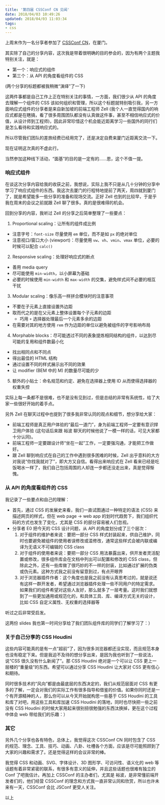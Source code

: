 ```yaml
---
title: '第四届 CSSConf CN 见闻'
date: 2018/04/03 10:49:26
updated: 2018/04/03 11:03:34
tags:
- css
---
```


上周末作为一名分享者参加了 [CSSConf CN](https://css.w3ctech.com/)，在厦门。

其实除了自己的分享内容，这次我是带着很明确的目的参会的，因为有两个主题我特别关注，就是：

* 第一个：响应式的组件
* 第三个：从 API 的角度看组件的 CSS

(两个分享的标题都被我稍微“演绎”了一下)

这两件事都是自己工作上正在特别关注的事情，一方面，我们很少从 API 的角度去理解一个组件的 CSS 该如何组织和管理，所以这个标题就特别吸引我，另一方面响应式组件的分享者是来自新加坡的前端工程师 Zell (我个人一直觉得国内的响应式都是在瞎搞，看了很多周围团队都没有认真做这件事，甚至不相信响应式的价值，从设计师到工程师)，因此非常珍惜这个机会能近距离学习一些国外的同行们是怎么看待和实践响应式的。

所以尽管我们团队的差旅经费已经用完了，还是决定自费来厦门近距离交流一下。

现在证明这次真的不虚此行。

当然参加这种线下活动，“面基”的目的是一定有的……恩，这个不值一提。

### 响应式组件

在谈这次分享内容给我的收获之前，我想说，实际上我不只是从几十分钟的分享中学习了响应式组件的东西。我这次去厦门的行程特地提前了两天，周四就到厦门了，就是希望能多一些分享的准备和现场交流。正好 Zell 也到的比较早，于是乎我在周末的会议之前就跟 Zell 聊了很多。真的是很难得的机会。

回到分享的内容，我听过 Zell 的分享之后简单整理了一些要点：

1. Proportional scaling：让所有的组件成比例
  * 注意字号：`font-size` 尽量使用 `em` 单位，而不是如 `px` 的绝对单位
  * 注意视口/窗口大小 (viewport)：尽量使用 `vw`、`vh`、`vmin`、`vmax` 单位，必要的时候可以配合 `calc()`
2. Responsive scaling：处理好响应式的断点
  * 善用 media query
  * 尽可能使用 `min-width`，以小屏幕为基础
  * 必要的时候使用 `min-width` 和 `max-width` 的交集，避免样式间不必要的相互干扰
3. Modular scaling：像乐高一样拼合模块时的注意事项
  * 不要在子元素上直接设置外边距
  * 取而代之的是在父元素上整体设置每个子元素的边距
    * 巧用 `+` 选择器处理最后一个元素多余的边距
  * 在需要对其的地方使用 `rem` 作为边距的单位以避免被组件的字号影响布局
4. Morphable blocks：尽可能透过不同的表象提炼相同结构的组件，以达到尽可能的复用和组件数最小化
  * 找出相同点和不同点
  * 得出最佳的 HTML 结构
  * 通过设置不同的样式展示出不同的效果
  * 让 modifier (BEM 中的 M) 的数量尽可能的少
5. 额外的小贴士：命名规范和约定、避免在选择器上使用 ID 从而使得选择器的权重失控

实际上每一条都不是很难，也不是没有见到过，但是总结的非常有系统性，给了大家一些很好开始的着手点。

另外 Zell 在聊天过程中也提到了很多我非常认同的观点和细节，想分享给大家：

* 前端工程师是真正用户体验的“最后一道门”，身为前端工程师一定要有意识捍卫用户体验 (这句话后来跟 裕波 聊天的时候他说了一模一样的话，可见大家都十分认同)。
* 前端工程师一定要跟设计师“坐在一起”工作，一定要强沟通，才能把工作做好。
* 跟 Zell 聊到响应式在自己的工作中遇到很多困难的时候，Zell 出乎意料的大方对我说“你找我就对了”，即大方又自信。看得出来响应式在 Zell 看来已经是吃饭喝水一样了，我们自己包括周围的人却连一步都还没走出来，真是觉得惭愧。

### 从 API 的角度看组件的 CSS

我记录了一些要点和自己的理解：

* 首先，通过 CSS 的发展史来看，我们一直试图通过一种特定的语法 (CSS) 来描述网页的样式，但在 web page -> web app 的划时代趋势下，我们组织代码的方式也发生了变化，尤其是 CSS 的部分容易被人们忽视。
* 分享者 E0 把今天的 CSS 设计问题，从 API 的角度划分成了三个层次：
  1. 对于组件的维护者来说：要把一部分 CSS 样式封装起来，供自己维护，同时也要避免被组件的使用者误修改或滥修改，通常这些样式会被内联或编译为无语义不可编辑的 CSS class
  2. 对于组件的使用者来说：要把一部分 CSS 用法暴露出来，供开发者灵活配置或修改，很多组件库会在文档中列出可以配置和修改的 CSS class，但除此之外，还有一些库做了很巧妙的不一样的封装，比如通过扩展的伪类或伪元素。这种方式我之前没有留意到过，有点开眼界
  3. 对于浏览器插件作者：这个角度也是我之前没有认真思考过的，就是说还有这样一群开发者，希望通过浏览器插件处理一些不同用户的特定需求。如果我们的组件希望对这些人友好，那么就多了一层考量。这时我们就想到了一些更加通用或规范化的，和具体工具、库、编译方式无关的设计，比如 CSS 自定义属性、无权重的选择器等

听过之后非常受启发。

这两份 slides 我也第一时间分享给了我们团队组件库的同学们了解学习了：）

### 关于自己分享的 CSS Houdini

这些内容可能真的是有一点“超前”了，因为很多浏览器都还没实现，而且规范本身也没有稳定下来。但是我迫不及待的想分享出来，是因为我也听到了一些说法，说“CSS 很久没有什么新闻了”。那 CSS Houdini 绝对是一个可以让 CSS 更上一层楼的“重量级”的东西。希望可以通过分享 CSS Houdini 让大家对 CSS 更有信心和期待。

同时很多技术的“风向”都是由最底层的东西决定的，我们从规范层面对 CSS 有更多的了解，一定会对我们的实际工作有很多指导和借鉴的价值。如果你同时还是一个有开源精神的人，那么你可以从今天开始就构思一些基于 CSS Houdini 的工具和库了对吧，用这些工具和库加速 CSS Houdini 的落地，同时也尽快把一些之前没有 CSS Houdini 的时候大家用起来很别扭很勉强的东西汰换掉，更在这个过程中体会 web 带给我们的乐趣：）

### 其它

另外几个分享也各有特色，总体上，我觉得这次 CSSConf CN 同时包含了 CSS 的规范、理念、工具、技巧、动画、八卦、吐槽各个方面，应该是尽可能照顾到了大家的兴趣和需求了。还是觉得这样的会议非常的棒。

我觉得 CSS 和动画、SVG、字体设计、3D 图形学、可访问性、语义化的 web 等话题有着非常紧密的联系，有很多有意义的延伸，并且这些话题也很难有独立的 Conf 了吧我估计。再加上 CSSConf 的主办者们，尤其是 裕波，是非常懂前端开发者们的，他们经营 CSSConf 的理念和方式我一直非常认同和欣赏，所以也许未来有一天，CSSConf 会比 JSConf 更受人关注。

以上
